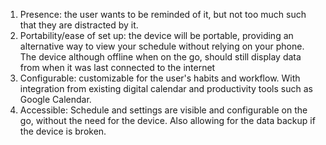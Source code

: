 1. Presence: the user wants to be reminded of it, but not too much such that they are distracted by it.
2. Portability/ease of set up: the device will be portable, providing an alternative way to view your schedule without relying on your phone. The device although offline when on the go, should still display data from when it was last connected to the internet
3. Configurable: customizable for the user's habits and workflow. With integration from existing digital calendar and productivity tools such as Google Calendar.
4. Accessible: Schedule and settings are visible and configurable on the go, without the need for the device. Also allowing for the data backup if the device is broken.